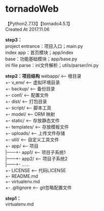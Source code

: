 # tornadoWeb 
【Python2.7.13】【tornado4.5.1】  
Created At 2017.11.06

**step3：**  
project entrance：项目入口；main.py  
index app：首页模块；app/index  
base：功能基础模块；app/base.py  
ini file parse：ini文件解析；utils/parser/ini.py

**step2：项目结构**
webapp/                  <-- 根目录  
    +- v_env/            <-- 虚拟环境目录   
    +- backup/           <-- 备份目录  
    +- conf/             <-- 配置文件  
    +- dist/             <-- 打包目录  
    +- script/           <-- 脚本工具  
    +- model/            <-- ORM 映射  
    +- static/           <-- 存放静态文件  
    +- templates/        <-- 存放模板文件  
    +- uploads/          <-- 上传文件存储  
    +- util/             <-- 自定义工具文件  
    +- app/              <-- 项目  
    |——+- app1/             <-- 项目子系统1  
    |——+- app2/             <-- 项目子系统2  
    |——+- ……  
    +- LICENSE           <-- 代码LICENSE  
    +- README.md  
    +- virtualenv.md  
    +- .gitignore        <-- git忽略配置文件  

**step1：**  
virtualenv.md
